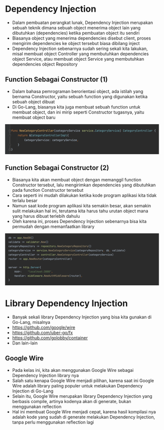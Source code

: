 # Dependency Injection

- Dalam pembuatan perangkat lunak, Dependency Injection merupakan sebuah teknik dimana sebuah object menerima object lain yang dibutuhkan (dependencies) ketika pembuatan object itu sendiri
- Biasanya object yang menerima dependencies disebut client, proses mengirim dependencies ke object tersebut biasa dibilang inject
- Dependency Injection sebenarnya sudah sering sekali kita lakukan, misal membuat object Controller yang membutuhkan dependencies object Service, atau membuat object Service yang membutuhkan dependencies object Repository

## Function Sebagai Constructor (1)

- Dalam bahasa pemrograman berorientasi object, ada istilah yang bernama Constructor, yaitu sebuah function yang digunakan ketika sebuah object dibuat
- Di Go-Lang, biasanya kita juga membuat sebuah function untuk membuat object, dan ini mirip seperti Constructor tugasnya, yaitu membuat object baru 

![img.png](../img.png)

## Function Sebagai Constructor (2)

- Biasanya kita akan membuat object dengan memanggil function Constructor tersebut, lalu mengirimkan dependencies yang dibutuhkan pada function Constructor tersebut
- Cara seperti ini mudah dilakukan ketika kode program aplikasi kita tidak terlalu besar 
- Namun saat kode program aplikasi kita semakin besar, akan semakin sulit melakukan hal ini, terutama kita harus tahu urutan object mana yang harus dibuat terlebih dahulu 
- Oleh karena ini, proses Dependency Injection sebenarnya bisa kita permudah dengan memanfaatkan library 

![img_1.png](../img_1.png)

# Library Dependency Injection

- Banyak sekali library Dependency Injection yang bisa kita gunakan di Go-Lang, misalnya
- https://github.com/google/wire  
- https://github.com/uber-go/fx  
- https://github.com/golobby/container  
- Dan lain-lain 

## Google Wire

- Pada kelas ini, kita akan menggunakan Google Wire sebagai Dependency Injection library nya
- Salah satu kenapa Google Wire menjadi pilihan, karena saat ini Google Wire adalah library paling populer untuk melakukan Dependency Injection di Go-Lang 
- Selain itu, Google Wire merupakan library Dependency Injection yang berbasis compile, artinya kodenya akan di generate, bukan menggunakan reflection 
- Hal ini membuat Google Wire menjadi cepat, karena hasil kompilasi nya adalah kode yang sudah di generate melakukan Dependency Injection, tanpa perlu menggunakan reflection lagi 

